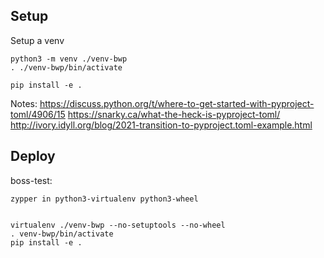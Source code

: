 Setup
-----

Setup a venv

	python3 -m venv ./venv-bwp
	. ./venv-bwp/bin/activate

	pip install -e .



Notes:
https://discuss.python.org/t/where-to-get-started-with-pyproject-toml/4906/15
https://snarky.ca/what-the-heck-is-pyproject-toml/
http://ivory.idyll.org/blog/2021-transition-to-pyproject.toml-example.html


Deploy
------

boss-test:

	zypper in python3-virtualenv python3-wheel


	virtualenv ./venv-bwp --no-setuptools --no-wheel
	. venv-bwp/bin/activate
	pip install -e .
	
